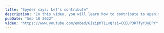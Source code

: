 ```yaml
---
title: "Spyder says: Let's contribute"
description: "In this video, you will learn how to contribute to open source by solving a simple issue with Spyder."
pubDate: "Sep 10 2022"
video: "https://www.youtube.com/embed/GizipMT1LvQ?si=CCEUP3RTfyYJyBPY" 
---
```


